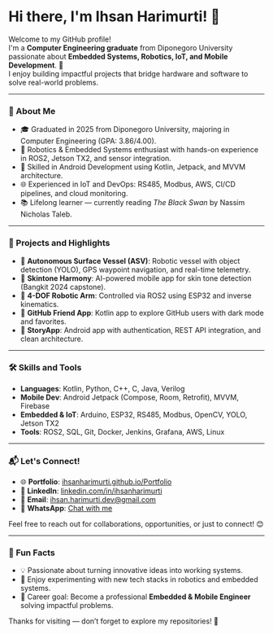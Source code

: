 # Hi there, I'm Ihsan Harimurti! 👋

Welcome to my GitHub profile!  
I'm a **Computer Engineering graduate** from Diponegoro University passionate about **Embedded Systems, Robotics, IoT, and Mobile Development**. 🚀  
I enjoy building impactful projects that bridge hardware and software to solve real-world problems.

---

### 🌟 About Me
- 🎓 Graduated in 2025 from Diponegoro University, majoring in Computer Engineering (GPA: 3.86/4.00).
- 🤖 Robotics & Embedded Systems enthusiast with hands-on experience in ROS2, Jetson TX2, and sensor integration.
- 📱 Skilled in Android Development using Kotlin, Jetpack, and MVVM architecture.
- 🌐 Experienced in IoT and DevOps: RS485, Modbus, AWS, CI/CD pipelines, and cloud monitoring.
- 📚 Lifelong learner — currently reading *The Black Swan* by Nassim Nicholas Taleb.

---

### 💼 Projects and Highlights
- 🚤 **Autonomous Surface Vessel (ASV)**: Robotic vessel with object detection (YOLO), GPS waypoint navigation, and real-time telemetry.
- 🎨 **Skintone Harmony**: AI-powered mobile app for skin tone detection (Bangkit 2024 capstone).
- 🦾 **4-DOF Robotic Arm**: Controlled via ROS2 using ESP32 and inverse kinematics.
- 💬 **GitHub Friend App**: Kotlin app to explore GitHub users with dark mode and favorites.
- 📖 **StoryApp**: Android app with authentication, REST API integration, and clean architecture.

---

### 🛠️ Skills and Tools
- **Languages**: Kotlin, Python, C++, C, Java, Verilog  
- **Mobile Dev**: Android Jetpack (Compose, Room, Retrofit), MVVM, Firebase  
- **Embedded & IoT**: Arduino, ESP32, RS485, Modbus, OpenCV, YOLO, Jetson TX2  
- **Tools**: ROS2, SQL, Git, Docker, Jenkins, Grafana, AWS, Linux  

---

### 📬 Let's Connect!
- 🌐 **Portfolio**: [ihsanharimurti.github.io/Portfolio](https://ihsanharimurti.github.io/Portfolio/)  
- 💼 **LinkedIn**: [linkedin.com/in/ihsanharimurti](https://www.linkedin.com/in/ihsanharimurti/)  
- 📧 **Email**: [ihsan.harimurti.dev@gmail.com](mailto:ihsan.harimurti.dev@gmail.com)  
- 💬 **WhatsApp**: [Chat with me](https://wa.me/+6285211131190)  

Feel free to reach out for collaborations, opportunities, or just to connect! 😊

---

### 🌱 Fun Facts
- 💡 Passionate about turning innovative ideas into working systems.
- 🔬 Enjoy experimenting with new tech stacks in robotics and embedded systems.
- 🎯 Career goal: Become a professional **Embedded & Mobile Engineer** solving impactful problems.

Thanks for visiting — don’t forget to explore my repositories! 🌟
